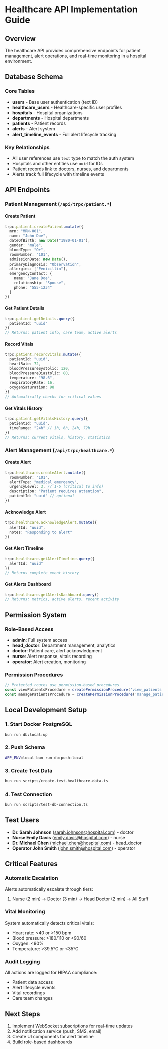 # Healthcare API Implementation Guide

## Overview
The healthcare API provides comprehensive endpoints for patient management, alert operations, and real-time monitoring in a hospital environment.

## Database Schema

### Core Tables
- **users** - Base user authentication (text ID)
- **healthcare_users** - Healthcare-specific user profiles
- **hospitals** - Hospital organizations
- **departments** - Hospital departments
- **patients** - Patient records
- **alerts** - Alert system
- **alert_timeline_events** - Full alert lifecycle tracking

### Key Relationships
- All user references use `text` type to match the auth system
- Hospitals and other entities use `uuid` for IDs
- Patient records link to doctors, nurses, and departments
- Alerts track full lifecycle with timeline events

## API Endpoints

### Patient Management (`/api/trpc/patient.*`)

#### Create Patient
```typescript
trpc.patient.createPatient.mutate({
  mrn: "MRN-001",
  name: "John Doe",
  dateOfBirth: new Date("1980-01-01"),
  gender: "male",
  bloodType: "O+",
  roomNumber: "101",
  admissionDate: new Date(),
  primaryDiagnosis: "Observation",
  allergies: ["Penicillin"],
  emergencyContact: {
    name: "Jane Doe",
    relationship: "Spouse",
    phone: "555-1234"
  }
})
```

#### Get Patient Details
```typescript
trpc.patient.getDetails.query({ 
  patientId: "uuid" 
})
// Returns: patient info, care team, active alerts
```

#### Record Vitals
```typescript
trpc.patient.recordVitals.mutate({
  patientId: "uuid",
  heartRate: 72,
  bloodPressureSystolic: 120,
  bloodPressureDiastolic: 80,
  temperature: "98.6",
  respiratoryRate: 16,
  oxygenSaturation: 98
})
// Automatically checks for critical values
```

#### Get Vitals History
```typescript
trpc.patient.getVitalsHistory.query({
  patientId: "uuid",
  timeRange: "24h" // 1h, 6h, 24h, 72h
})
// Returns: current vitals, history, statistics
```

### Alert Management (`/api/trpc/healthcare.*`)

#### Create Alert
```typescript
trpc.healthcare.createAlert.mutate({
  roomNumber: "101",
  alertType: "medical_emergency",
  urgencyLevel: 3, // 1-5 (critical to info)
  description: "Patient requires attention",
  patientId: "uuid" // optional
})
```

#### Acknowledge Alert
```typescript
trpc.healthcare.acknowledgeAlert.mutate({
  alertId: "uuid",
  notes: "Responding to alert"
})
```

#### Get Alert Timeline
```typescript
trpc.healthcare.getAlertTimeline.query({
  alertId: "uuid"
})
// Returns complete event history
```

#### Get Alerts Dashboard
```typescript
trpc.healthcare.getAlertsDashboard.query()
// Returns: metrics, active alerts, recent activity
```

## Permission System

### Role-Based Access
- **admin**: Full system access
- **head_doctor**: Department management, analytics
- **doctor**: Patient care, alert acknowledgment
- **nurse**: Alert response, vitals recording
- **operator**: Alert creation, monitoring

### Permission Procedures
```typescript
// Protected routes use permission-based procedures
const viewPatientsProcedure = createPermissionProcedure('view_patients');
const managePatientsProcedure = createPermissionProcedure('manage_patients');
```

## Local Development Setup

### 1. Start Docker PostgreSQL
```bash
bun run db:local:up
```

### 2. Push Schema
```bash
APP_ENV=local bun run db:push:local
```

### 3. Create Test Data
```bash
bun run scripts/create-test-healthcare-data.ts
```

### 4. Test Connection
```bash
bun run scripts/test-db-connection.ts
```

## Test Users
- **Dr. Sarah Johnson** (sarah.johnson@hospital.com) - doctor
- **Nurse Emily Davis** (emily.davis@hospital.com) - nurse
- **Dr. Michael Chen** (michael.chen@hospital.com) - head_doctor
- **Operator John Smith** (john.smith@hospital.com) - operator

## Critical Features

### Automatic Escalation
Alerts automatically escalate through tiers:
1. Nurse (2 min) → Doctor (3 min) → Head Doctor (2 min) → All Staff

### Vital Monitoring
System automatically detects critical vitals:
- Heart rate: <40 or >150 bpm
- Blood pressure: >180/110 or <90/60
- Oxygen: <90%
- Temperature: >39.5°C or <35°C

### Audit Logging
All actions are logged for HIPAA compliance:
- Patient data access
- Alert lifecycle events
- Vital recordings
- Care team changes

## Next Steps
1. Implement WebSocket subscriptions for real-time updates
2. Add notification service (push, SMS, email)
3. Create UI components for alert timeline
4. Build role-based dashboards